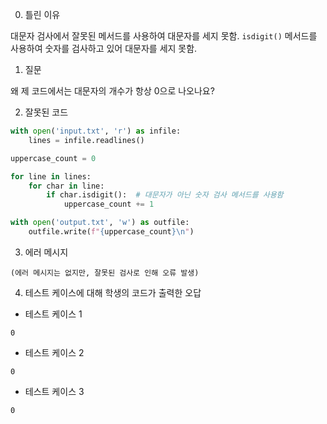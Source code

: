 0. 틀린 이유

대문자 검사에서 잘못된 메서드를 사용하여 대문자를 세지 못함. `isdigit()` 메서드를 사용하여 숫자를 검사하고 있어 대문자를 세지 못함.

1. 질문

왜 제 코드에서는 대문자의 개수가 항상 0으로 나오나요?

2. 잘못된 코드

```python
with open('input.txt', 'r') as infile:
    lines = infile.readlines()

uppercase_count = 0

for line in lines:
    for char in line:
        if char.isdigit():  # 대문자가 아닌 숫자 검사 메서드를 사용함
            uppercase_count += 1

with open('output.txt', 'w') as outfile:
    outfile.write(f"{uppercase_count}\n")
```

3. 에러 메시지

```
(에러 메시지는 없지만, 잘못된 검사로 인해 오류 발생)
```

4. 테스트 케이스에 대해 학생의 코드가 출력한 오답

- 테스트 케이스 1

```
0
```

- 테스트 케이스 2

```
0
```

- 테스트 케이스 3

```
0
```